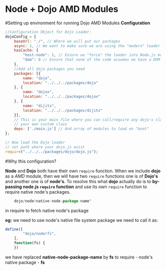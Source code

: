 Node + Dojo AMD Modules
============================

#Setting up environment for running Dojo AMD Modules
**Configuration**

```js
//Configuration Object for Dojo Loader:
dojoConfig = {
	baseUrl: "./", // Where we will put our packages
	async: 1, // We want to make sure we are using the "modern" loader
	hasCache: {
		"host-node": 1, // Ensure we "force" the loader into Node.js mode
		"dom": 0 // Ensure that none of the code assumes we have a DOM
	},
	//Add all dojo packages you need
	packages: [{
		name: "dojo",
		location: "../../../packages/dojo"
	}, {
		name: "dojox",
		location: "../../../packages/dojox"
	}, {
		name: "dijitx",
		location: "../../../packages/dijitx"
	}],
	// This is your main file where you can call/require any dojo's class or
	// your own custom class
	deps: ['./main.js'] // And array of modules to load on "boot"
};

// Now load the Dojo loader
// set path where your dojo.js exist
require("../../../packages/dojo/dojo.js");
```

#Why this configuration?

**Node** and **Dojo** both have their own `require` function. When we include **dojo** as a *AMD* module, then we will have two `require` functions one is of **Dojo's** and another one is of **node's**. To resolve this what **dojo** actually do is to **by-passing node.js `require` function** and use its own `require` function to require native node's packages.

```js
	dojo/node!native-node-package-name"
```

in require to fetch native node's package

**eg:** we need to use node's native file system package we need to call it as:

```js
define([
		"dojo/node!fs",
	],
	function(fs) {
	})
```

we have replaced **native-node-package-name** by **fs** to require - node's native package - **fs**